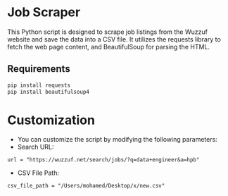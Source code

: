 # Job Scraper

This Python script is designed to scrape job listings from the Wuzzuf website and save the data into a CSV file. It utilizes the requests library to fetch the web page content, and BeautifulSoup for parsing the HTML.

## Requirements

```bash
pip install requests
pip install beautifulsoup4
```
# Customization
- You can customize the script by modifying the following parameters:
- Search URL:
```
url = "https://wuzzuf.net/search/jobs/?q=data+engineer&a=hpb"
```

- CSV File Path:
```
csv_file_path = "/Users/mohamed/Desktop/x/new.csv"

```
